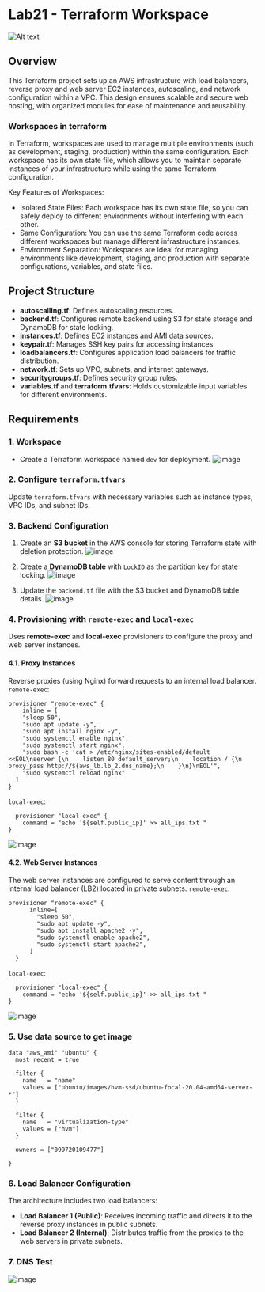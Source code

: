 # Lab21 - Terraform Workspace

![Alt text](AWS%20network%20diagram.png)

## Overview
This Terraform project sets up an AWS infrastructure with load balancers, reverse proxy and web server EC2 instances, autoscaling, and network configuration within a VPC. This design ensures scalable and secure web hosting, with organized modules for ease of maintenance and reusability.

### Workspaces in terraform
In Terraform, workspaces are used to manage multiple environments (such as development, staging, production) within the same configuration. Each workspace has its own state file, which allows you to maintain separate instances of your infrastructure while using the same Terraform configuration.

Key Features of Workspaces:
- Isolated State Files: Each workspace has its own state file, so you can safely deploy to different environments without interfering with each other.
- Same Configuration: You can use the same Terraform code across different workspaces but manage different infrastructure instances.
- Environment Separation: Workspaces are ideal for managing environments like development, staging, and production with separate configurations, variables, and state files.

## Project Structure

- **autoscalling.tf**: Defines autoscaling resources.
- **backend.tf**: Configures remote backend using S3 for state storage and DynamoDB for state locking.
- **instances.tf**: Defines EC2 instances and AMI data sources.
- **keypair.tf**: Manages SSH key pairs for accessing instances.
- **loadbalancers.tf**: Configures application load balancers for traffic distribution.
- **network.tf**: Sets up VPC, subnets, and internet gateways.
- **securitygroups.tf**: Defines security group rules.
- **variables.tf** and **terraform.tfvars**: Holds customizable input variables for different environments.

## Requirements

### 1. Workspace
- Create a Terraform workspace named `dev` for deployment.
![image](https://github.com/user-attachments/assets/c8ee708d-fe87-4d06-9072-b62ec08f93c1)

### 2. Configure `terraform.tfvars`
Update `terraform.tfvars` with necessary variables such as instance types, VPC IDs, and subnet IDs.

### 3. Backend Configuration
1. Create an **S3 bucket** in the AWS console for storing Terraform state with deletion protection.
   ![image](https://github.com/user-attachments/assets/af8da4d2-456f-4f35-a52b-e86a3a71e11d)

2. Create a **DynamoDB table** with `LockID` as the partition key for state locking.
   ![image](https://github.com/user-attachments/assets/4c8927c8-4af3-4a86-b239-a63bc4e92a7b)

3. Update the `backend.tf` file with the S3 bucket and DynamoDB table details.
   ![image](https://github.com/user-attachments/assets/3d379712-eee5-4ec5-b0bf-452aec57d458)


### 4. Provisioning with `remote-exec` and `local-exec`
Uses **remote-exec** and **local-exec** provisioners to configure the proxy and web server instances.
#### 4.1. Proxy Instances
Reverse proxies (using Nginx) forward requests to an internal load balancer.
`remote-exec`:
```
provisioner "remote-exec" {
    inline = [
    "sleep 50",
    "sudo apt update -y",
    "sudo apt install nginx -y",
    "sudo systemctl enable nginx",
    "sudo systemctl start nginx",
    "sudo bash -c 'cat > /etc/nginx/sites-enabled/default <<EOL\nserver {\n    listen 80 default_server;\n    location / {\n        proxy_pass http://${aws_lb.lb_2.dns_name};\n    }\n}\nEOL'",
    "sudo systemctl reload nginx"
  ]
}

```
`local-exec`:
```
  provisioner "local-exec" {
    command = "echo '${self.public_ip}' >> all_ips.txt "
}
```
![image](https://github.com/user-attachments/assets/175a4acf-79ac-4983-92ef-0bab92f0304b)
#### 4.2. Web Server Instances
The web server instances are configured to serve content through an internal load balancer (LB2) located in private subnets.
`remote-exec`:
```
provisioner "remote-exec" {
      inline=[
        "sleep 50",
        "sudo apt update -y",
        "sudo apt install apache2 -y",
        "sudo systemctl enable apache2",  
        "sudo systemctl start apache2",
      ]
  }

```
`local-exec`:
```
  provisioner "local-exec" {
    command = "echo '${self.public_ip}' >> all_ips.txt "
}
```
![image](https://github.com/user-attachments/assets/d5ae9a4d-183c-46bb-bb7d-933a817ae7ff)
### 5. Use data source to get image 
```
data "aws_ami" "ubuntu" {
  most_recent = true

  filter {
    name   = "name"
    values = ["ubuntu/images/hvm-ssd/ubuntu-focal-20.04-amd64-server-*"]
  }

  filter {
    name   = "virtualization-type"
    values = ["hvm"]
  }

  owners = ["099720109477"]

}
```
### 6. Load Balancer Configuration
The architecture includes two load balancers:
- **Load Balancer 1 (Public)**: Receives incoming traffic and directs it to the reverse proxy instances in public subnets.
- **Load Balancer 2 (Internal)**: Distributes traffic from the proxies to the web servers in private subnets.
### 7. DNS Test 
![image](https://github.com/user-attachments/assets/c4c82cdc-b886-4e89-b7f3-83f2463682c3)
